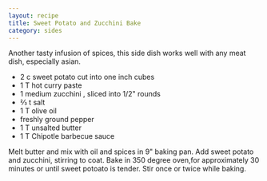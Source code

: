 ```yaml
---
layout: recipe
title: Sweet Potato and Zucchini Bake
category: sides
---
```

Another tasty infusion of spices, this side dish works well with any meat dish, especially asian.

- 2 c sweet potato cut into one inch cubes
- 1 T hot curry paste
- 1 medium zucchini , sliced into 1/2" rounds
- ⅔ t salt
- 1 T olive oil
- freshly ground pepper
- 1 T unsalted butter
- 1 T Chipotle barbecue sauce

Melt butter and mix with oil and spices in 9" baking pan. Add sweet potato and zucchini, stirring to coat.
Bake in 350 degree oven,for approximately 30 minutes or until sweet potoato is tender. Stir once or twice while baking.
